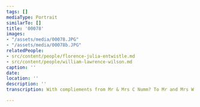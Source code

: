 ```yaml
---
tags: []
mediaType: Portrait
similarTo: []
title: '00078'
images:
- "/assets/media/00078.JPG"
- "/assets/media/00078b.JPG"
relatedPeople:
- src/content/people/florence-julia-entwistle.md
- src/content/people/william-lawrence-wilson.md
caption: ''
date: 
location: ''
description: ''
transcription: With compliements from Mr & Mrs C Numm? To Mr and Mrs W. Wilson.

---
```

